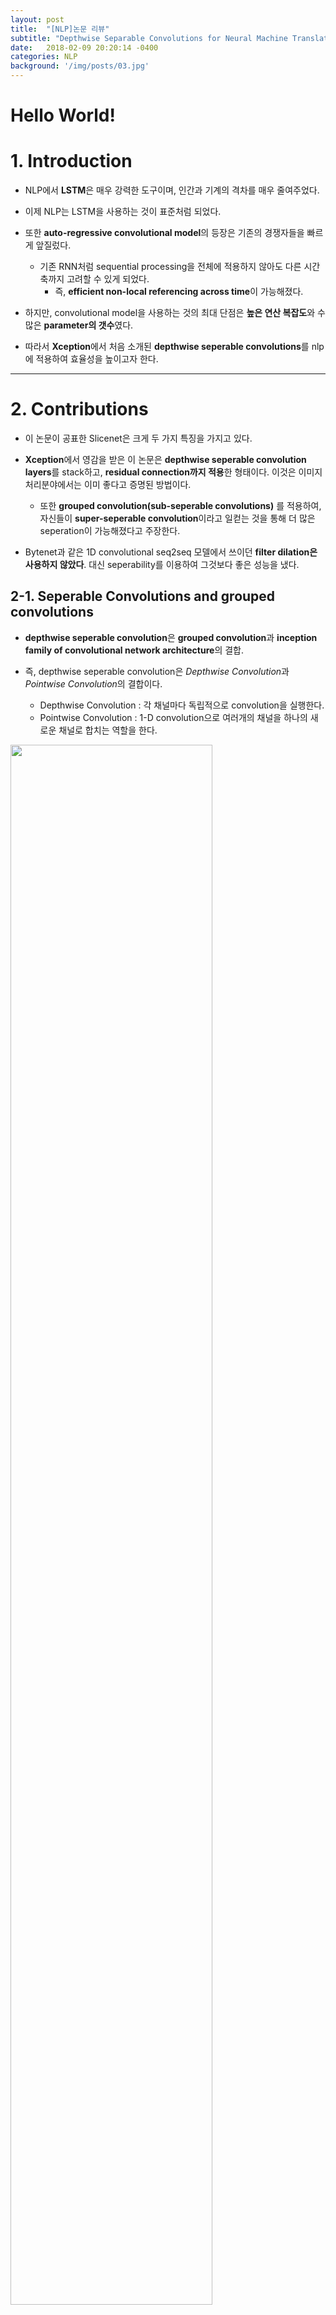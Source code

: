 ```yaml
---
layout: post
title:  "[NLP]논문 리뷰"
subtitle: "Depthwise Separable Convolutions for Neural Machine Translation"
date:   2018-02-09 20:20:14 -0400
categories: NLP
background: '/img/posts/03.jpg'
---
```

# Hello World!

# 1. Introduction

- NLP에서 **LSTM**은 매우 강력한 도구이며, 인간과 기계의 격차를 매우 줄여주었다.

- 이제 NLP는 LSTM을 사용하는 것이 표준처럼 되었다.

- 또한 **auto-regressive convolutional model**의 등장은 기존의 경쟁자들을 빠르게 앞질렀다.
    - 기존 RNN처럼 sequential processing을 전체에 적용하지 않아도 다른 시간축까지 고려할 수 있게 되었다.
        - 즉, **efficient non-local referencing across time**이 가능해졌다.

- 하지만, convolutional model을 사용하는 것의 최대 단점은 **높은 연산 복잡도**와 수많은 **parameter의 갯수**였다.

- 따라서 **Xception**에서 처음 소개된 **depthwise seperable convolutions**를 nlp에 적용하여 효율성을 높이고자 한다.

---

# 2. Contributions

- 이 논문이 공표한 Slicenet은 크게 두 가지 특징을 가지고 있다.

- **Xception**에서 영감을 받은 이 논문은 **depthwise seperable convolution layers**를 stack하고, **residual connection까지 적용**한 형태이다. 이것은 이미지 처리분야에서는 이미 좋다고 증명된 방법이다.
    - 또한 **grouped convolution(sub-seperable convolutions)** 를 적용하여, 자신들이 **super-seperable convolution**이라고 일컫는 것을 통해 더 많은 seperation이 가능해졌다고 주장한다.

- Bytenet과 같은 1D convolutional seq2seq 모델에서 쓰이던 **filter dilation은 사용하지 않았다**. 대신 seperability를 이용하여 그것보다 좋은 성능을 냈다.

## 2-1. Seperable Convolutions and grouped convolutions

- **depthwise seperable convolution**은 **grouped convolution**과 **inception family of convolutional network architecture**의 결합.

- 즉, depthwise seperable convolution은 *Depthwise Convolution*과 *Pointwise Convolution*의 결합이다.
    - Depthwise Convolution : 각 채널마다 독립적으로 convolution을 실행한다.
    - Pointwise Convolution : 1-D convolution으로 여러개의 채널을 하나의 새로운 채널로 합치는 역할을 한다.

<img src='/img/post2/post2_1.png' align="center" style="width: 80%; height: 80%"/>


- 왜 depthwise seperable convolution을 하면 parameter 갯수가 줄어들까?
    - ex) input Channel 10개, output channel 1개, 3*3 kernel size
        - 기존 CNN : Parameter 90개 필요.
        - DSC : Parameter 19개 필요.

- 따라서 기존 CNN의 **joint한 방법**을, 2 개의 더 간단한 **discrete 한 방법**으로  구분하는 것이다.

- input 데이터는 동일 채널 내에서는 관련이 많을 것이고(highly correlated spatial feature) 서로 다른 채널간에는 independent에 가까운 특성이 있을 것이다. 기존의 CNN은 각 채널의 filter가 이 두 개에 관한 역할을 한꺼번에 처리해야했다. 논리적으로 봤을 때 이 두가지는 구분되어야하는 것이고, depthwise seperable convolution이 바로 이것을 가능케한다.

- Grouped Convolution 은 기존 Convolution과 depthwise seperable convolution의 사이에 위치한다.
    - input의 채널을 서로 안 겹치게 segmentation한 뒤, regular spatial convolution을 하고 concat한다.
    - 참고 : https://blog.yani.io/filter-group-tutorial/

- Depthwise seperable convolution은 동일한 파라미터 갯수로 더 잘 기능하는 것이 이미 증명되었다.

- 파라미터 갯수를 비교해보자(아래서 더 자세히 설명함)
    - k = receptive field, c = channel

<img src='/img/post2/post2_2.png' align="center" style="width: 80%; height: 80%"/>

## 2-2. Super-Seperable Convolution

- grouped convolution 을 개념을 비튼 것.

- 그룹 간에 정보의 전달이 불가하다는 특성이 있다.
    - 이러한 문제를 해결하기위해 stack super-seperable convolutions in layer with co-prime g 를 이용한다.

<img src='/img/post2/post2_3.png' align="center" style="width: 80%; height: 80%"/>


## 2-3. Filter dilation and convolution window size

- **dilation**은 적은 parameter로 좀 더 넓은 범위를 본다.
    - <a href='http://www.inference.vc/dilated-convolutions-and-kronecker-factorisation/'>참고 페이지</a>
    - **Bytenet**과 **Wavenet**에서 convolutional seq2seq autoregressive architecture의 key component로 지목했다.

- dilation은 그러나 stack이 되는 경우, deconvolution 과정에서 나타나곤 하는 **checkboard artifacts와 비슷한 문제를 일으킨다**.
    - <a href='https://distill.pub/2016/deconv-checkerboard/'>참고 페이지</a>

- filter가 matrix의 전체 부분을 공정하게(동일하게) 관측하지 않기 때문에, 덜 중요하게 여겨지는 부분 즉, **dead zone**이 발생하게 된다.
    - 참고 : <a href='https://arxiv.org/abs/1511.07122'>Multi-Scale Context Aggregation by Dilated Convolutions</a>

<img src='/img/post2/post2_4.png' align="center" style="width: 80%; height: 80%"/>

- dilation factor를 서로소 관계인 수로 잡으면 괜찮겠지만, 그렇게 힘들게 쓰느니, 아예 쓰지 않는 것이 낫다.
    - 역자 주) dilation = 3, stride = (2,2) 같은 느낌을 이야기하는 것 같다.

- 그렇다면, dilation의 본디 목적을 생각해보자. 공간적으로 **더 넓은 receptive field**를 가지면서 **computational cost**를 줄이고자 하는 것이 dilation의 본질이다.

- 이러한 dilation의 목적을 가장 잘 달성하는 방법은 사실 **window size를 크게 하는 것이 최고이다.**
    - 문제는 그러한 경우 computational cost가 높다는 것이다.

- 우리의 **depthwise seperable convolutions**는 이 문제를 해결해주는 엄청난 모델이다.
    - 왜냐하면 앞서 보았듯이, 기존 convolution에 비해 parameter 숫자가 매우 줄기 때문에 더 큰 window를 사용할 수 있기 때문이다.

- 뒤에서 dilation rate를 줄이는 것과 convolution window 사이즈를 키우는 것의 trade-off에서 설명하겠지만, Wavenet과 Bytenet의 주장과 달리 **dilation이 우리 모델처럼 computational cost가 낮은 경우, 전혀 쓸모가 없다**는 것을 발견하였다.

## 2-4. Convolutional model의 parameter 갯수 비교

- 이해를 돕고자 손수 손으로 그려보았습니다.

<img src='/img/post2/post2_total.png' align="center" style="width: 80%; height: 80%"/>

---

# 3. SliceNet architecture

- 대망의 모델SliceNet을 소개합니다아

- ByteNet, WaveNet, PixelCNN에서 소개되었던  *convolutional autoregressive structure*를 그대로 사용한다.
    - input과 output이 두 개의 서로 다른 네트워크로 embedding 되어, decode 되기 전에 합쳐진다.

<img src='/img/post2/post2_5.png' align="center" style="width: 80%; height: 80%"/>

## 3.1 Convolutional modules

- [Sequence length, feature channels]의 shape을 갖는 tensor를 input으로 받아서, 같은 shape을 output으로 뽑는다.

- Convolutional module은 4 개의 convolutional steps로 이뤄져 있다.

- Convolutional Step은 다음 순서로 진행된다.
    - input에 대한 Relu activation
    - Depthwise Seperable Convolution
    - Layer Normalization
        - hidden unit h 개에 대한 표준정규화라고 생각하면 된다.

        - <img src='/img/post2/post2_6.png' align="center" style="width: 80%; height: 80%"/>

        - G와 B는 학습되는 스칼라값이다.

- Convolutional Step은 아래 수식으로 한 번에 정리할 수 있다.
    - <img src='/img/post2/post2_7.png' align="center" style="width: 80%; height: 80%"/>

- Convoluitonal Module은 *convolutional step 네 개*를 *두 개의 skip connection*과 함께 결합한 형태이다
    - <img src='/img/post2/post2_8.png' align="center" style="width: 80%; height: 80%"/>

- 이 Convolutional module을 다시 k 개 stack 하여서 사용한다.

## 3.2 Attention modules

- **Attention**을 위해서  Source([m,depth])와 target([n,depth])를 내적하여 사용한다.

- attention은 각 position의 feature vector의 similarity를 계산하고, depth에 따라 rescale 한다.
    - <img src='/img/post2/post2_9.png' align="center" style="width: 80%; height: 80%"/>

    - 개인적인 추정 : m,n은 문장의 길이/ depth는 feature vector의 크기 같다.

- attention이 positional한 정보까지 가질 수 있도록 하기 위해서 timing이라는 signal을 활용한다.

    - 즉, source와 target 문장의 각 위치 간의 attention을 만들고, 문장 내에서 어느 위치에 있는지도 정보로써 주고자 하는 듯하다(역자 주)

- timing은 [k, depth]차원의 tensor이다. sine, cosine 함수를 서로 다른 빈도로 얽히게 한 형태이다.
    - <img src='/img/post2/post2_10.png' style="width: 65%; height: 65%"/>
    - timing은 다음 논문에서도 사용되었다.**어려움 주의**
        - <a href='https://arxiv.org/abs/1706.03762' >Attention is all you need</a>

- 이 논문의 attention mechanism은 target에 timing signal을 더하고, 두 번의 convolutional step을 거친 뒤, source에 attend하는 형태이다.
    - <img src='/img/post2/post2_11.png' align="center" style="width: 80%; height: 80%"/>

## 3.3 Autoregressive structure

- 앞서 말한대로 이 모델의 output은 **autoregressive**하게 만들어진다.

- RNN과 달리 Autoregressive sequence generation은 이전에 생성된 output뿐만 아니라, 잠재적으로 **이전에 생성되었던 모든 output**에 의존하게된다.(long term dependency)

- RNN을 이용한 Neural Machine Translation(NMT)에서 attention을 이용하여 long term dependency를 갖게 만드는 경우, 성능이 크게 향상된다는 사실은 기존에 알려져있었다.

- 우리의 CNN은 다른 경우보다 더욱 큰 receptive field를 가질 수 있으므로, 자연스럽게 long term dependency를 갖게 된다.

## 3.4 나머지

- Input Encoder, IOMixer, Decoder에 대한 설명은 아래 수식으로 대체한다.

- Output Embedding은 단순히 learning-embedding look-up을 수행한다.
    - <img src='/img/post2/post2_10_2.png' align="center" style="width: 80%; height: 80%"/>

---

# 4. Related Work

- Machine Translation은 RNN with LSTM cells를 이용한 seq2seq model을 통해 매우 큰 성취를 거뒀다.

- 하지만 RNN의 특성상 한 번에 한 단어 vector만 봐야하므로  전체의 긴 문장도 한 단어씩밖에 못 읽기 때문에, 번역의 성능을 저하시키는 원인이었다.
    - RNN에서는 이것을 Attention을 이용하여 극복하였다.

- 우리의  SliceNet은 이와 비슷한 기능을, 위에서 언급한 대로 좀더 간결하게 만들었다.

- 기존에 CNN을 이용한 다양한 word-level NMT들이 연구되었고 좋은 성능을 거뒀지만 한계점이 있었다.
    - output을 뽑기 위해, 맨 위층에  RNN을 사용했었다.
    - 여기에 사용된 RNN은 fixed size를 가지고 있었기 때문에, 여기에 넣기 위해서는 CNN의 최종 output도 fixed size로만 나와야 했다.
    - 즉, 긴 문장이든 짧은 문장이든 같은 크기로 embedding 되어야했기 때문에 손실이 발생하였고, 이는 Attention 없이 RNN만 이용한 초창기 NMT 모델과 비슷한 문제를 갖고 있었다.

- 위와 같은 병목현상을 없앤 CNN 모델이 그 이후 나오기 시작했다.
    - 대표적으로 WaveNet에서 소개되고, ByteNet에서 사용된 모델은 recursion을 버리고, left padded convolution을 사용했다.
    - 효과는 강력했고, SliceNet도 위와같은 모델을 차용했다.

---

# 5. Experiment

- 우리는 크게 두 가지의 질문에 대한 실험을 했다.
    - ByteNet의 convolution을 우리 depthwise convolution 으로 바꾸면 어떻게 될까?
    - convolution window size를 키우는 대신 dilation을 줄이면 어떠한 trade-off가 발생할까?

- 부가적으로 두 개의 실험도 했다.
    - Depthwise Seperable보다 조금 더 regular convolution에 가까운 모델을 쓰면 어떻게 될까?
        - Depthwise Seperable Convolution을 g-sub-seperable convolution으로 교체
    - Depthwise Seperable과 우리가 새로 만든 Super-sub-seperable 간의 성능 비교

- WMT English to German translation task 수행.

- tokenization을 위해, Sennrich와 동일한 subword unit을 이용한  tokenization 수행.

- 아래와 같은 결론이 도출되었다.

    - <img src='/img/post2/post2_12.png' align="center" style="width: 80%; height: 80%"/>

    - Depthwise seperable convolution은 Bytenet과 같은 모델에서 사용한 regular convolution을 확실히 뛰어넘었다.
        - 더 정확하고, 더 빠르고, 파라미터가 덜 필요하고, 더 적은 리소스로 돌릴 수 있다.

    - Full Depthwise Seperable convolution이 g-sub-seperable convolution보다 낫다. 그룹의 갯수를 낮춰서 depthwise seperable convolution에 가까워질수록 성능이 좋았다.

    - Depthwise Seperable Convolution을 이용하여, 리소스가 허락하는 수준까지 window size를 키우는 것이 dilation을 사용하는 것보다 훨씬 좋았다. Dilation은 불필요하다.

    - 우리가 새로 소개한 super-seperable convolution이 괄목할만한 성능의 향상을 보인다.

- 또한 더 깊은 feature depth를 갖는 task에 대해 실험한 결과, 아래의 state-of-art 결과가 도출되었다.

<img src='/img/post2/post2_13.png' align="center" style="width: 80%; height: 80%"/>

## 5.1 Conclusions

- 우리 모델은 앞선 state-of-art 와 ByteNet을 이겨버렸다.

    - 특히 ByteNet보다 두배 적은 파라미터와 점곱 연산을 했다.

- 또한, dilation은 불필요하고, depthwise seperable convolution을 사용하여 window size를 키우는 게 낫다.

    - 더불어, 우리가 소개한 새로운 super-seperable convolution은 depthwise seperable보다도 낫다.

- 마지막으로 우리의 모델을 최근 Xception과 MobileNets가 만들어온 trend의 계보를 잇는다

    - 기존에 CNN을 기반으로 한 모든 모델들은 우리의 depthwise seperable convolution을 이용하여 성능 개선을 할 수 있다.
